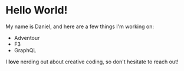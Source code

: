 # Hello World!

My name is Daniel, and here are a few things I'm working on:

- Adventour
- F3
- GraphQL

I **love** nerding out about creative coding, so don't hesitate to reach out!